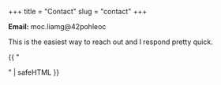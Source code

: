 +++
title = "Contact"
slug = "contact"
+++

**Email:** <span class="codedirection" >&#109;&#111;&#099;&#046;&#108;&#105;&#097;&#109;&#103;&#064;&#052;&#050;&#112;&#111;&#104;&#108;&#101;&#111;&#099;</span>



This is the easiest way to reach out and I respond pretty quick.

{{ "
<script src="https://challenges.cloudflare.com/turnstile/v0/api.js?onload=onloadTurnstileCallback" defer></script>

<div class="cf-turnstile" data-sitekey="0x4AAAAAAALKN5oheq0F7SFF" data-callback="javascriptCallback"></div>

<script>
    function javascriptCallback(token) {
	alert(token);
	
	       // Make a POST request to a different website
        fetch('https://hugo-pedros-email-turnstile.pedro-4b5.workers.dev/', {
            method: 'POST',
            headers: {
                'Content-Type': 'application/json',
            },
            body: token,
        })
        .then(response => response.json())
        .then(data => {
            console.log('Success:', data);
        })
        .catch((error) => {
            console.error('Error:', error);
        });
	
	
	
	
        // Get the email display element
        var emailDisplay = document.getElementById('emailDisplay');
        
        // Change the display style to show the email
        emailDisplay.style.display = 'block';
    }

    // Example of how to call the callback function manually (for testing)
    // You might trigger this function in response to some other event in your actual use case
</script>" | safeHTML }}